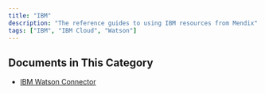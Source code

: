 ```yaml
---
title: "IBM"
description: "The reference guides to using IBM resources from Mendix"
tags: ["IBM", "IBM Cloud", "Watson"]
---
```


## Documents in This Category

* [IBM Watson Connector](ibm-watson-connector)
